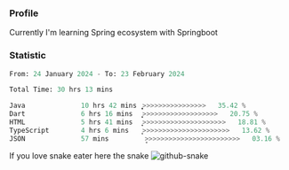 ### Profile 

Currently I'm learning Spring ecosystem with Springboot

### Statistic
<!--START_SECTION:waka-->

```python
From: 24 January 2024 - To: 23 February 2024

Total Time: 30 hrs 13 mins

Java              10 hrs 42 mins  ͎͎͎͎͎͎͎͎̞>>>>>>>>>>>>>>>>   35.42 %
Dart              6 hrs 16 mins   ͎͎͎͎͎͕>>>>>>>>>>>>>>>>>>>   20.75 %
HTML              5 hrs 41 mins   ͎͎͎͎>>>>>>>>>>>>>>>>>>>>>   18.81 %
TypeScript        4 hrs 6 mins    ͎͎͎>>>>>>>>>>>>>>>>>>>>>>   13.62 %
JSON              57 mins         ̞>>>>>>>>>>>>>>>>>>>>>>>>   03.16 %
```

<!--END_SECTION:waka-->

If you love snake eater here the snake 
<picture>
  <source media="(prefers-color-scheme: dark)" srcset="https://github.com/pradana4648/pradana4648/blob/c0566a83ca6ea5f2e46bab00e717c4c82b4b5c4c/github-contribution-grid-snake-dark.svg" />
  <source media="(prefers-color-scheme: light)" srcset="https://github.com/pradana4648/pradana4648/blob/c0566a83ca6ea5f2e46bab00e717c4c82b4b5c4c/github-contribution-grid-snake.svg" />
  <img alt="github-snake" src="https://github.com/pradana4648/pradana4648/blob/c0566a83ca6ea5f2e46bab00e717c4c82b4b5c4c/github-contribution-grid-snake.svg" />
</picture>
